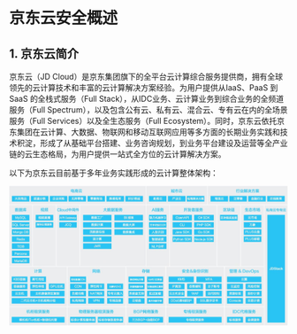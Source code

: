 # 京东云安全概述

## 1. 京东云简介 

京东云（JD Cloud）是京东集团旗下的全平台云计算综合服务提供商，拥有全球领先的云计算技术和丰富的云计算解决方案经验。为用户提供从IaaS、PaaS 到 SaaS 的全栈式服务（Full Stack），从IDC业务、云计算业务到综合业务的全频道服务（Full Spectrum），以及包含公有云、私有云、混合云、专有云在内的全场景服务（Full Services）以及全生态服务（Full Ecosystem）。同时，京东云依托京东集团在云计算、大数据、物联网和移动互联网应用等多方面的长期业务实践和技术积淀，形成了从基础平台搭建、业务咨询规划，到业务平台建设及运营等全产业链的云生态格局，为用户提供一站式全方位的云计算解决方案。

以下为京东云目前基于多年业务实践形成的云计算整体架构：

![图 1 京东云产品与服务架构](../../../../image/Security-Information/product2.jpg)
